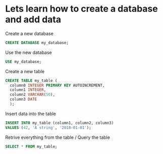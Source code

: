 # Lets learn how to create a database and add data 

Create a new database
```sql
CREATE DATABASE my_database;
```
Use the new database
```sql
USE my_database;
```
Create a new table
```sql
CREATE TABLE my_table (
  column0 INTEGER PRIMARY KEY AUTOINCREMENT,
  column1 INTEGER,
  column2 VARCHAR(50),
  column3 DATE
  );
```
Insert data into the table
```sql
INSERT INTO my_table (column1, column2, column3) 
VALUES (42, 'A string', '2018-01-01');
```
Retrive everything from the table / Query the table
```sql
SELECT * FROM my_table;
```